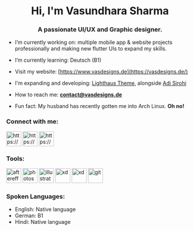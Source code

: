 <h1 align="center">Hi, I'm Vasundhara Sharma</h1>
<h3 align="center">A passionate UI/UX and Graphic designer.</h3>

- I’m currently working on: multiple mobile app & website projects professionally and making new flutter UIs to expand my skills.

- I’m currently learning: Deutsch (B1)

- Visit my website: [https://www.vasdesigns.de](https://vasdesigns.de/)

- I'm expanding and developing: [Lighthaus Theme](https://github.com/lighthaus-theme), alongside [Adi Sirohi](https://github.com/Brutuski)

- How to reach me: **contact@vasdesigns.de**

- Fun fact: My husband has recently gotten me into Arch Linux. **Oh no!**

<p align="left">
<h3 align="left">Connect with me:</h3>
<a href="https://www.instagram.com/vasundhasauras/" target="blank"><img align="center" src="https://raw.githubusercontent.com/detain/svg-logos/780f25886640cef088af994181646db2f6b1a3f8/svg/instagram-2-1.svg" alt="https://www.instagram.com/vasundhasauras/" height="40" width="40"/></a>
<a href="https://www.behance.net/vasundhsharma" target="blank"><img align="center" src="https://raw.githubusercontent.com/detain/svg-logos/780f25886640cef088af994181646db2f6b1a3f8/svg/behance-1.svg" alt="https://www.behance.net/vasundhsharma" height="40" width="40"/></a>
<a href="https://keybase.io/vas_sharma" target="blank"><img align="center" src="https://www.vectorlogo.zone/logos/keybase/keybase-icon.svg" alt="https://keybase.io/vas_sharma" height="40" width="40"/></a>
</p>

<h3 align="left">Tools:</h3>
<p align="left">
<a href="https://www.adobe.com/products/aftereffects.html" target="_blank"> <img src="https://raw.githubusercontent.com/rdimascio/icons/932c4cf6c9e2031abeca1c164baa0f76785c16fe/icons/aftereffects.svg"alt="aftereffects" width="40" height="40"/></a> 
<a href="https://www.photoshop.com/en" target="_blank"> <img src="https://raw.githubusercontent.com/rdimascio/icons/932c4cf6c9e2031abeca1c164baa0f76785c16fe/icons/color/photoshop.svg"alt="photoshop" width="40" height="40"/></a> 
<a href="https://www.adobe.com/in/products/illustrator.html" target="_blank"> <img src="https://www.vectorlogo.zone/logos/adobe_illustrator/adobe_illustrator-icon.svg" alt="illustrator" width="40" height="40"/></a>
<a href="https://www.adobe.com/products/xd.html" target="_blank"> <img src="https://cdn.worldvectorlogo.com/logos/adobe-xd.svg" alt="xd" width="40" height="40"/></a> 
<a href="https://www.adobe.com/in/products/indesign.html" target="_blank"> <img src="https://raw.githubusercontent.com/rdimascio/icons/932c4cf6c9e2031abeca1c164baa0f76785c16fe/icons/color/indesign.svg" alt="xd" width="40" height="40"/></a>
<a href="https://git-scm.com/" target="_blank"> <img src="https://www.vectorlogo.zone/logos/git-scm/git-scm-icon.svg" alt="git" width="40" height="40"/></a></p>

<h3 align="left">Spoken Languages:</h3>

- English: Native language
- German: B1
- Hindi: Native language
